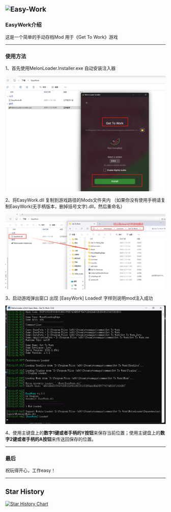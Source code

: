![Easy-Work](https://socialify.git.ci/rslywhj/Easy-Work/image?custom_description=a+cheat+mod+for+get+to+work&description=1&forks=1&issues=1&language=1&name=1&owner=1&pulls=1&stargazers=1&theme=Light)
--- 
### EasyWork介绍
这是一个简单的手动存档Mod 用于《Get To Work》游戏

--- 
### 使用方法
1、首先使用MelonLoader.Installer.exe 自动安装注入器

 ![alt text](image1.png)

2、将EasyWork.dll 复制到游戏路径的Mods文件夹内
（如果你没有使用手柄请复制EasyWork(无手柄版本，删掉括号文字).dll，然后重命名）

 ![alt text](image2.png)

3、启动游戏弹出窗口 出现 [EasyWork] Loaded! 字样则说明mod注入成功

 ![alt text](image3.png)

4、使用主键盘上的**数字1键或者手柄的Y按钮**来保存当前位置；使用主键盘上的**数字2键或者手柄的A按钮**来传送回保存的位置。

--- 
### 最后

祝玩得开心，工作easy！
  
---
## Star History

[![Star History Chart](https://api.star-history.com/svg?repos=rslywhj/Easy-Work&type=Date)](https://star-history.com/#rslywhj/Easy-Work&Date)

